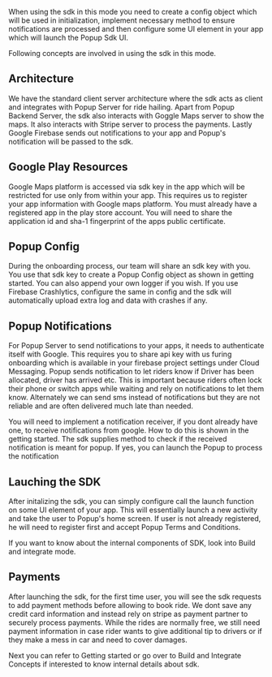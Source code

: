 
When using the sdk in this mode you need to create a config object which will be used in initialization, 
implement necessary method to ensure notifications are processed 
and then configure some UI element in your app which will launch the Popup Sdk UI.

Following concepts are involved in using the sdk in this mode.

## Architecture
We have the standard client server architecture where the sdk acts as client and integrates with Popup Server for ride hailing.
Apart from Popup Backend Server, the sdk also interacts with Goggle Maps server to show the maps. It also interacts with Stripe server to process the payments. Lastly Google Firebase sends out notifications to your app and Popup's notification will be passed to the sdk.

## Google Play Resources
Google Maps platform is accessed via sdk key in the app which will be restricted for use only from within your app.
This requires us to register your app information with Google maps platform.
You must already have a registered app in the play store account. You will need to share the application id and sha-1 fingerprint of the apps public certificate. 

## Popup Config
During the onboarding process, our team will share an sdk key with you. You use that sdk key to create a Popup Config object as shown in getting started. You can also append your own logger if you wish. If you use Firebase Crashlytics, configure the same in config and the sdk will automatically upload extra log and data with crashes if any.

## Popup Notifications
For Popup Server to send notifications to your apps, it needs to authenticate itself with Google. This requires you to share api key with us furing onboarding which is available in your firebase project settings under Cloud Messaging.
Popup sends notification to let riders know if Driver has been allocated, driver has arrived etc. This is important because riders often lock their phone or switch apps while waiting and rely on notifications to let them know. 
Alternately we can send sms instead of notifications but they are not reliable and are often delivered much late than needed.

You will need to implement a notification receiver, if you dont already have one, to receive notifications from google. How to do this is shown in the getting started. The sdk supplies method to check if the received notification is meant for popup. If yes, you can launch the Popup to process the notification

## Lauching the SDK
After initalizing the sdk, you can simply configure call the launch function on some UI element of your app.
This will essentially launch a new activity and take the user to Popup's home screen. If user is not already registered, he will need to register first and accept Popup Terms and Conditions.

If you want to know about the internal components of SDK, look into Build and integrate mode.

## Payments
After launching the sdk, for the first time user, you will see the sdk requests to add payment methods before allowing to book ride.
We dont save any credit card information and instead rely on stripe as payment partner to securely process payments.
While the rides are normally free, we still need payment information in case rider wants to give additional tip to drivers or if they make a mess in car and need to cover damages.

Next you can refer to Getting started or go over to Build and Integrate Concepts if interested to know internal details about sdk.
